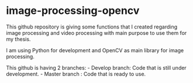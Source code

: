# image-processing-opencv
This github repository is giving some functions that I created regarding image processing and video processing 
with main purpose to use them for my thesis. 

I am using Python for development and OpenCV as main library for image processing.

This github is having 2 branches: 
     - Develop branch: Code that is still under development.
     - Master branch : Code that is ready to use.
